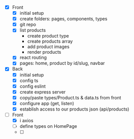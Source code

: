 - [x] Front
    - [x] initial setup
    - [x] create folders: pages, components, types
    - [x] git repo
    - [x] list products
        - create product type
        - create products array
        - add product images
        - render products
    - [x] react routing
    - [x] pages: home, product by id/slug, navbar

- [x] Back
    - [x] initial setup
    - [x] config ts
    - [x] config eslint
    - [x] create express server
    - [x] copy/paste types/Product.ts & data.ts from front
    - [x] configure app (get, listen)
    - [x] establish access to our products json (api/products)

- [ ] Front
    - [x] i axios
    - [ ] define types on HomePage
    - [ ]

